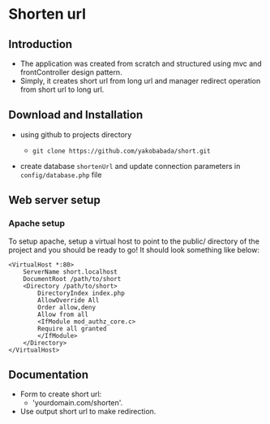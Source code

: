 Shorten url
=======================

Introduction
------------
- The application was created from scratch and structured using mvc and frontController design pattern.
- Simply, it creates short url from long url and  manager redirect operation from short url to long url.


Download and Installation
--------------------------- 
- using github to projects directory
  - `git clone https://github.com/yakobabada/short.git`

- create database `shortenUrl` and update connection parameters in `config/database.php` file

Web server setup
----------------

### Apache setup

To setup apache, setup a virtual host to point to the public/ directory of the
project and you should be ready to go! It should look something like below:

    <VirtualHost *:80>
        ServerName short.localhost
        DocumentRoot /path/to/short
        <Directory /path/to/short>
            DirectoryIndex index.php
            AllowOverride All
            Order allow,deny
            Allow from all
            <IfModule mod_authz_core.c>
            Require all granted
            </IfModule>
        </Directory>
    </VirtualHost>

Documentation
----------------
- Form to create short url: 
  - 'yourdomain.com/shorten'.
- Use output short url to make redirection.